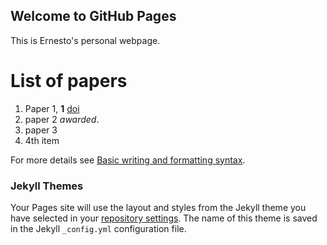 ## Welcome to GitHub Pages

This is Ernesto's personal webpage.

# List of papers

1. Paper 1, **1** [doi](doi.org/123123.12312.31)
2. paper 2 _awarded_.
3. paper 3
4. 4th item





For more details see [Basic writing and formatting syntax](https://docs.github.com/en/github/writing-on-github/getting-started-with-writing-and-formatting-on-github/basic-writing-and-formatting-syntax).

### Jekyll Themes

Your Pages site will use the layout and styles from the Jekyll theme you have selected in your [repository settings](https://github.com/ezacur/ezacur.github.io/settings/pages). The name of this theme is saved in the Jekyll `_config.yml` configuration file.

